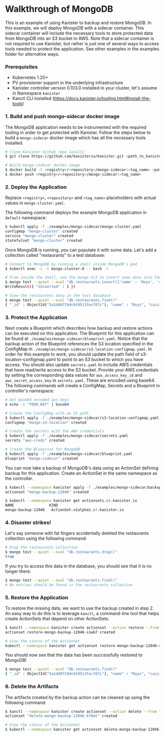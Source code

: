 # Walkthrough of MongoDB

This is an example of using Kanister to backup and restore MongoDB. In this example, we will deploy MongoDB with a sidecar container. This sidecar container will include the necessary tools to store protected data from MongoDB into an S3 bucket in AWS. Note that a sidecar container is not required to use Kanister, but rather is just one of several ways to access tools needed to protect the application. See other examples in the examples folder for alternative ways.


### Prerequisites

- Kubernetes 1.20+
- PV provisioner support in the underlying infrastructure
- Kanister controller version 0.103.0 installed in your cluster, let's assume in Namespace `kanister`
- Kanctl CLI installed (https://docs.kanister.io/tooling.html#install-the-tools)


### 1. Build and push mongo-sidecar docker image

The MongoDB application needs to be instrumented with the required tooling in order to get protected with Kanister. Follow the steps below to build a `mongo-sidecar` docker image which has all the necessary tools installed.

```bash
# Clone Kanister Github repo locally
$ git clone https://github.com/kanisterio/kanister.git <path_to_kanister>

# Build mongo-sidecar docker image
$ docker build -t <registry>/<repository>/mongo-sidecar:<tag_name> <path_to_kanister>/docker/kanister-mongodb-replicaset/image/
$ docker push <registry>/<repository>/mongo-sidecar:<tag_name>
```

### 2. Deploy the Application

Replace `<registry>`, `<repository>` and `<tag_name>` placeholders with actual values in `mongo-cluster.yaml`.

The following command deploys the example MongoDB application in `default` namespace:
```bash
$ kubectl apply -f ./examples/mongo-sidecar/mongo-cluster.yaml
configmap "mongo-cluster" created
service "mongo-cluster" created
statefulset "mongo-cluster" created
```

Once MongoDB is running, you can populate it with some data. Let's add a collection called "restaurants" to a test database:
```bash
# Connect to MongoDB by running a shell inside MongoDB's pod
$ kubectl exec -i -t mongo-cluster-0 -- bash -l

# From inside the shell, use the mongo CLI to insert some data into the test database
$ mongo test --quiet --eval "db.restaurants.insert({'name' : 'Roys', 'cuisine' : 'Hawaiian', 'id' : '8675309'})"
WriteResult({ "nInserted" : 1 })

# View the restaurants data in the test database
$ mongo test --quiet --eval "db.restaurants.find()"
{ "_id" : ObjectId("5a1dd0719dcbfd513fecf87c"), "name" : "Roys", "cuisine" : "Hawaiian", "id" : "8675309" }
```

### 3. Protect the Application

Next create a Blueprint which describes how backup and restore actions can be executed on this application. The Blueprint for this application can be found at `./examples/mongo-sidecar/blueprint.yaml`. Notice that the backup action of the Blueprint references the S3 location specified in the ConfigMap in `./examples/mongo-sidecar/s3-location-configmap.yaml`. In order for this example to work, you should update the path field of s3-location-configmap.yaml to point to an S3 bucket to which you have access. You should also update `secrets.yaml` to include AWS credentials that have read/write access to the S3 bucket. Provide your AWS credentials by setting the corresponding data values for `aws_access_key_id` and `aws_secret_access_key` in `secrets.yaml`. These are encoded using base64. The following commands will create a ConfigMap, Secrets and a Blueprint in controller's namespace:

```bash
# Get base64 encoded aws keys
$ echo -n "YOUR_KEY" | base64

# Create the ConfigMap with an S3 path
$ kubectl apply -f ./examples/mongo-sidecar/s3-location-configmap.yaml
configmap "mongo-s3-location" created

# Create the secrets with the AWS credentials
$ kubectl apply -f ./examples/mongo-sidecar/secrets.yaml
secrets "aws-creds" created

# Create the Blueprint for MongoDB
$ kubectl apply -f ./examples/mongo-sidecar/blueprint.yaml
blueprint "mongo-sidecar" created
```

You can now take a backup of MongoDB's data using an ActionSet defining backup for this application. Create an ActionSet in the same namespace as the controller.
```bash
$ kubectl --namespace kanister apply -f ./examples/mongo-sidecar/backup-actionset.yaml
actionset "mongo-backup-12046" created

$ kubectl --namespace kanister get actionsets.cr.kanister.io
NAME                KIND
mongo-backup-12046   ActionSet.v1alpha1.cr.kanister.io
```

### 4. Disaster strikes!

Let's say someone with fat fingers accidentally deleted the restaurants collection using the following command:
```bash
# Drop the restaurants collection
$ mongo test --quiet --eval "db.restaurants.drop()"
true
```

If you try to access this data in the database, you should see that it is no longer there:
```bash
$ mongo test --quiet --eval "db.restaurants.find()"
# No entries should be found in the restaurants collection
```

### 5. Restore the Application

To restore the missing data, we want to use the backup created in step 2. An easy way to do this is to leverage `kanctl`, a command-line tool that helps create ActionSets that depend on other ActionSets:

```bash
$ kanctl --namespace kanister create actionset --action restore --from "mongo-backup-12046"
actionset restore-mongo-backup-12046-s1wb7 created

# View the status of the ActionSet
kubectl --namespace kanister get actionset restore-mongo-backup-12046-s1wb7 -oyaml
```

You should now see that the data has been successfully restored to MongoDB!
```bash
$ mongo test --quiet --eval "db.restaurants.find()"
{ "_id" : ObjectId("5a1dd0719dcbfd513fecf87c"), "name" : "Roys", "cuisine" : "Hawaiian", "id" : "8675309" }
```

### 6. Delete the Artifacts

The artifacts created by the backup action can be cleaned up using the following command:

```bash
$ kanctl --namespace kanister create actionset --action delete --from "mongo-backup-12046"
actionset "delete-mongo-backup-12046-kf8mt" created

# View the status of the ActionSet
$ kubectl --namespace kanister get actionset delete-mongo-backup-12046-kf8mt -oyaml
```
